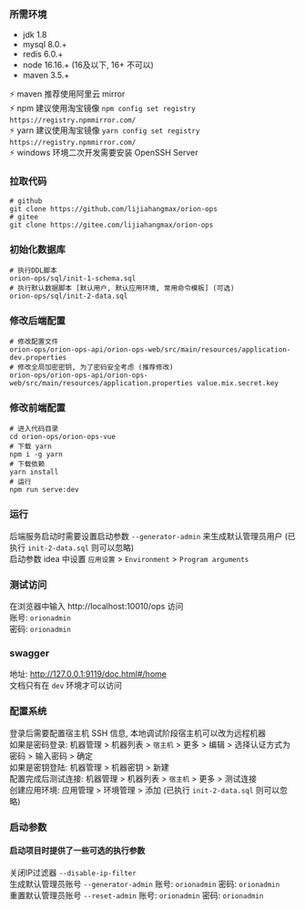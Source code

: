 ### 所需环境

* jdk 1.8
* mysql 8.0.+
* redis 6.0.+
* node 16.16.+ (16及以下, 16+ 不可以)
* maven 3.5.+

⚡ maven 推荐使用阿里云 mirror   
⚡ npm 建议使用淘宝镜像 `npm config set registry https://registry.npmmirror.com/`   
⚡ yarn 建议使用淘宝镜像 `yarn config set registry https://registry.npmmirror.com/`   
⚡ windows 环境二次开发需要安装 OpenSSH Server

### 拉取代码

```shell
# github
git clone https://github.com/lijiahangmax/orion-ops
# gitee
git clone https://gitee.com/lijiahangmax/orion-ops
```

### 初始化数据库

```
# 执行DDL脚本
orion-ops/sql/init-1-schema.sql
# 执行默认数据脚本 [默认用户, 默认应用环境, 常用命令模板] (可选)
orion-ops/sql/init-2-data.sql
```

### 修改后端配置

```
# 修改配置文件
orion-ops/orion-ops-api/orion-ops-web/src/main/resources/application-dev.properties
# 修改全局加密密钥, 为了密码安全考虑 (推荐修改)
orion-ops/orion-ops-api/orion-ops-web/src/main/resources/application.properties value.mix.secret.key
```

### 修改前端配置

```shell
# 进入代码目录
cd orion-ops/orion-ops-vue
# 下载 yarn
npm i -g yarn
# 下载依赖
yarn install
# 运行
npm run serve:dev
```   

### 运行

后端服务启动时需要设置启动参数 `--generator-admin` 来生成默认管理员用户 (已执行 `init-2-data.sql` 则可以忽略)    
启动参数 idea 中设置 `应用设置` > `Environment` > `Program arguments`

### 测试访问

在浏览器中输入 http://localhost:10010/ops 访问  
账号: `orionadmin`  
密码: `orionadmin`

### swagger

地址: http://127.0.0.1:9119/doc.html#/home  
文档只有在 `dev` 环境才可以访问

### 配置系统

登录后需要配置宿主机 SSH 信息, 本地调试阶段宿主机可以改为远程机器   
如果是密码登录: 机器管理 > 机器列表 > `宿主机` > 更多 > 编辑 > 选择认证方式为密码 > 输入密码 > 确定  
如果是密钥登陆: 机器管理 > 机器密钥 > 新建  
配置完成后测试连接: 机器管理 > 机器列表 > `宿主机` > 更多 > 测试连接  
创建应用环境: 应用管理 > 环境管理 > 添加 (已执行 `init-2-data.sql` 则可以忽略)

### 启动参数

#### 启动项目时提供了一些可选的执行参数

关闭IP过滤器   `--disable-ip-filter`  
生成默认管理员账号 `--generator-admin`  账号: `orionadmin` 密码: `orionadmin`  
重置默认管理员账号 `--reset-admin`      账号: `orionadmin` 密码: `orionadmin`  
